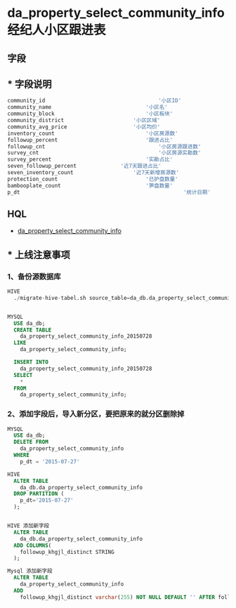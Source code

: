 # da_property_select_community_info 经纪人小区跟进表

## 字段
## * 字段说明
``` sql
community_id    								'小区ID'
community_name    							'小区名'
community_block    							'小区板块'
community_district    					'小区区域'
community_avg_price   		 			'小区均价'
inventory_count    							'小区房源数'
followup_percent    						'跟进占比'
followup_cnt    								'小区房源跟进数'
survey_cnt    									'小区房源实勘数'
survey_percent    							'实勘占比'
seven_followup_percent    			'近7天跟进占比'
seven_inventory_count    				'近7天新增房源数'
protection_count    						'已护盘数量'
bambooplate_count    						'笋盘数量'
p_dt    												'统计日期'
```

## HQL
- [da_property_select_community_info](http://git.corp.angejia.com/dw/dw_sql/tree/master/property/da_property_select_community_info.sql)


## * 上线注意事项

### 1、备份源数据库

``` sql
HIVE
  ./migrate-hive-tabel.sh source_table=da_db.da_property_select_community_info target_table=dw_history_db.da_property_select_community_info_20150728


MYSQL
  USE da_db;
  CREATE TABLE
    da_property_select_community_info_20150728
  LIKE
    da_property_select_community_info;

  INSERT INTO
    da_property_select_community_info_20150728
  SELECT
    *
  FROM
    da_property_select_community_info;
```



### 2、添加字段后，导入新分区，要把原来的就分区删除掉

``` sql
MYSQL
  USE da_db;
  DELETE FROM
    da_property_select_community_info
  WHERE
    p_dt = '2015-07-27'

HIVE
  ALTER TABLE
    da_db.da_property_select_community_info
  DROP PARTITION (
    p_dt='2015-07-27'
  );


HIVE 添加新字段  
  ALTER TABLE
    da_db.da_property_select_community_info
  ADD COLUMNS(
    followup_khgjl_distinct STRING
  );  

Mysql 添加新字段
  ALTER TABLE
    da_property_select_community_info
  ADD
    followup_khgjl_distinct varchar(255) NOT NULL DEFAULT '' AFTER followup_fygjl_qc

```
